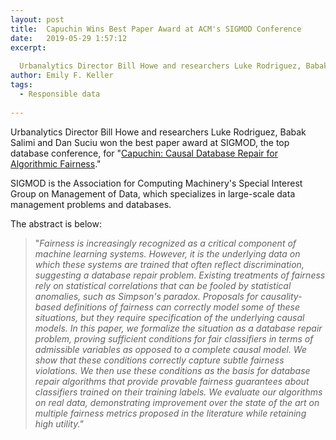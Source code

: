 ```yaml
---
layout: post
title:  Capuchin Wins Best Paper Award at ACM's SIGMOD Conference
date:   2019-05-29 1:57:12
excerpt:
  
  Urbanalytics Director Bill Howe and researchers Luke Rodriguez, Babak Salimi and Dan Suciu won the best paper award at SIGMOD for Capuchin - Causal Database Repair for Algorithmic Fairness
author: Emily F. Keller
tags:
  - Responsible data
  
---
```


Urbanalytics Director Bill Howe and researchers Luke Rodriguez, Babak Salimi and Dan Suciu won the best paper award at SIGMOD, the top database conference, for "[Capuchin: Causal Database Repair for Algorithmic Fairness](https://arxiv.org/abs/1902.08283)."

SIGMOD is the Association for Computing Machinery's Special Interest Group on Management of Data, which specializes in large-scale data management problems and databases. 

The abstract is below:

<blockquote>
<p>"<i>Fairness is increasingly recognized as a critical component of machine learning systems. However, it is the underlying data on which these systems are trained that often reflect discrimination, suggesting a database repair problem. Existing treatments of fairness rely on statistical correlations that can be fooled by statistical anomalies, such as Simpson's paradox. Proposals for causality-based definitions of fairness can correctly model some of these situations, but they require specification of the underlying causal models. In this paper, we formalize the situation as a database repair problem, proving sufficient conditions for fair classifiers in terms of admissible variables as opposed to a complete causal model. We show that these conditions correctly capture subtle fairness violations. We then use these conditions as the basis for database repair algorithms that provide provable fairness guarantees about classifiers trained on their training labels. We evaluate our algorithms on real data, demonstrating improvement over the state of the art on multiple fairness metrics proposed in the literature while retaining high utility."</i> </p>
</blockquote>
